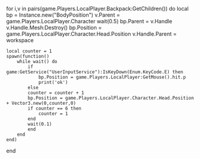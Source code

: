 for i,v in pairs(game.Players.LocalPlayer.Backpack:GetChildren()) do
    local bp = Instance.new("BodyPosition")
    v.Parent = game.Players.LocalPlayer.Character
    wait(0.5)
    bp.Parent = v.Handle
    v.Handle.Mesh:Destroy()
    bp.Position = game.Players.LocalPlayer.Character.Head.Position
    v.Handle.Parent = workspace
    
    local counter = 1
    spawn(function()
        while wait() do
            if game:GetService("UserInputService"):IsKeyDown(Enum.KeyCode.E) then
                bp.Position = game.Players.LocalPlayer:GetMouse().hit.p
                print('ok')
            else
            counter = counter + 1
            bp.Position = game.Players.LocalPlayer.Character.Head.Position + Vector3.new(0,counter,0)
            if counter == 6 then
                counter = 1
            end
            wait(0.1)
            end
        end
    end)
end
